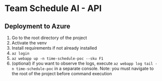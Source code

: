 # Team Schedule AI - API 
## Deployment to Azure
1. Go to the root directory of the project
2. Activate the venv
3. Install requirements if not already installed
4. `az login`
5. `az webapp up -n time-schedule-poc --sku F1`
6. (optional) if you want to observe the logs, execute `az webapp log tail -n time-schedule-poc` in a separate console. Note: you must navigate to the root of the project before command execution